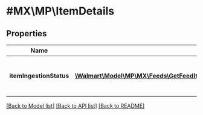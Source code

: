 # #MX\MP\ItemDetails

## Properties

Name | Type | Description | Notes
------------ | ------------- | ------------- | -------------
**itemIngestionStatus** | [**\Walmart\Model\MP\MX\Feeds\GetFeedItemStatus200ResponseItemDetailsItemIngestionStatusInner[]**](GetFeedItemStatus200ResponseItemDetailsItemIngestionStatusInner.md) | The ingestion status of an individual item | [optional]


[[Back to Model list]](../) [[Back to API list]](../../Api/MX/MP) [[Back to README]](../../README.md)
